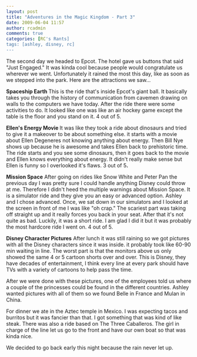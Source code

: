 ```yaml
---
layout: post
title: "Adventures in the Magic Kingdom - Part 3"
date: 2009-06-04 11:57
author: rcadmin
comments: true
categories: [RC's Rants]
tags: [ashley, disney, rc]
---
```

The second day we headed to Epcot. The hotel gave us buttons that said "Just Engaged." It was kinda cool because people would congratulate us wherever we went. Unfortunately it rained the most this day, like as soon as we stepped into the park. Here are the attractions we saw...

<!--more-->

<strong>Spaceship Earth
</strong>This is the ride that's inside Epcot's giant ball. It basically takes you through the history of communication from cavemen drawing on walls to the computers we have today. After the ride there were some activities to do. It looked like one was like an air hockey game except the table is the floor and you stand on it. 4 out of 5.

<strong>Ellen's Energy Movie
</strong>It was like they took a ride about dinosaurs and tried to give it a makeover to be about something else. it starts with a movie about Ellen Degeneres not knowing anything about energy. Then Bill Nye shows up because he is awesome and takes Ellen back to prehistoric time. The ride starts and you see some dinosaurs, then it goes back to the movie and Ellen knows everything about energy. It didn't really make sense but Ellen is funny so I overlooked it's flaws. 3 out of 5<strong>.</strong>

<strong>Mission Space</strong>
After going on rides like Snow White and Peter Pan the previous day I was pretty sure I could handle anything Disney could throw at me. Therefore I didn't heed the multiple warnings about Mission Space. It is a simulator ride and they give you an easy or advanced option. Ashley and I chose advanced. Once, we sat down in our simulators and I looked at the screen in front of me I was like "oh crap." The scariest part was taking off straight up and it really forces you back in your seat. After that it's not quite as bad. Luckily, it was a short ride. I am glad I did it but it was probably the most hardcore ride I went on. 4 out of 5.

<strong>Disney Character Pictures</strong>
After lunch it was still raining so we got pictures with all the Disney characters since it was inside. it probably took like 60-90 min waiting in line. The worst part is that the monitors above us only showed the same 4 or 5 cartoon shorts over and over. This is Disney, they have decades of entertainment, I think every line at every park should have TVs with a variety of cartoons to help pass the time.

After we were done with these pictures, one of the employees told us where a couple of the princesses could be found in the different countries. Ashley wanted pictures with all of them so we found Belle in France and Mulan in China.

For dinner we ate in the Aztec temple in Mexico. I was expecting tacos and burritos but it was fancier than that. I got something that was kind of like steak. There was also a ride based on The Three Caballeros. The girl in charge of the line let us go to the front and have our own boat so that was kinda nice.

We decided to go back early this night because the rain never let up.
